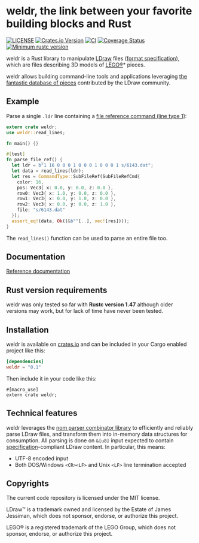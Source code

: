 # weldr, the link between your favorite building blocks and Rust

[![LICENSE](https://img.shields.io/badge/license-MIT-blue.svg)](LICENSE)
[![Crates.io Version](https://img.shields.io/crates/v/weldr.svg)](https://crates.io/crates/weldr)
[![CI](https://github.com/djeedai/weldr/workflows/CI/badge.svg)](https://github.com/djeedai/weldr/actions?query=workflow%3ACI)
[![Coverage Status](https://coveralls.io/repos/github/djeedai/weldr/badge.svg?branch=main)](https://coveralls.io/github/djeedai/weldr?branch=main)
[![Minimum rustc version](https://img.shields.io/badge/rustc-1.47.0+-lightgray.svg)](#rust-version-requirements)

weldr is a Rust library to manipulate [LDraw](https://www.ldraw.org/) files ([format specification](https://www.ldraw.org/article/218.html)), which are files describing 3D models of [LEGO®](http://www.lego.com)* pieces.

weldr allows building command-line tools and applications leveraging [the fantastic database of pieces](https://www.ldraw.org/cgi-bin/ptlist.cgi) contributed by the LDraw community.

## Example

Parse a single `.ldr` line containing a [file reference command (line type 1)](https://www.ldraw.org/article/218.html#lt1):

```rust
extern crate weldr;
use weldr::read_lines;

fn main() {}

#[test]
fn parse_file_ref() {
  let ldr = b"1 16 0 0 0 1 0 0 0 1 0 0 0 1 s/6143.dat";
  let data = read_lines(ldr);
  let res = CommandType::SubFileRef(SubFileRefCmd{
    color: 16,
    pos: Vec3{ x: 0.0, y: 0.0, z: 0.0 },
    row0: Vec3{ x: 1.0, y: 0.0, z: 0.0 },
    row1: Vec3{ x: 0.0, y: 1.0, z: 0.0 },
    row2: Vec3{ x: 0.0, y: 0.0, z: 1.0 },
    file: "s/6143.dat"
  });
  assert_eq!(data, Ok((&b""[..], vec![res])));
}
```

The `read_lines()` function can be used to parse an entire file too.

## Documentation

[Reference documentation](https://docs.rs/weldr)

## Rust version requirements

weldr was only tested so far with  **Rustc version 1.47** although older versions may work, but for lack of time have never been tested.

## Installation

weldr is available on [crates.io](https://crates.io/crates/weldr) and can be included in your Cargo enabled project like this:

```toml
[dependencies]
weldr = "0.1"
```

Then include it in your code like this:

```rust,ignore
#[macro_use]
extern crate weldr;
```

## Technical features

weldr leverages the [nom parser combinator library](https://crates.io/crates/nom) to efficiently and reliably parse LDraw files, and transform them into in-memory data structures for consumption. All parsing is done on `&[u8]` input expected to contain [specification](https://www.ldraw.org/article/218.html)-compliant LDraw content. In particular, this means:

- UTF-8 encoded input
- Both DOS/Windows `<CR><LF>` and Unix `<LF>` line termination accepted

## Copyrights

The current code repository is licensed under the MIT license.

LDraw™ is a trademark owned and licensed by the Estate of James Jessiman, which does not sponsor, endorse, or authorize this project.

LEGO® is a registered trademark of the LEGO Group, which does not sponsor, endorse, or authorize this project.
